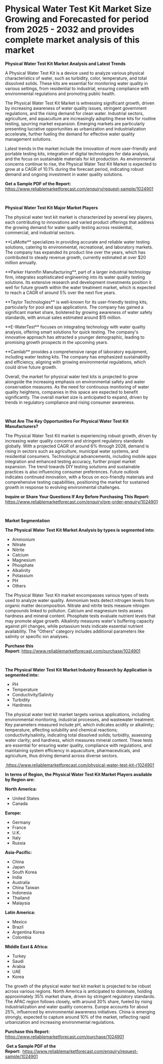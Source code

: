 <p><h1>Physical Water Test Kit Market Size Growing and Forecasted for period from 2025 - 2032 and provides complete market analysis of this market</h1></p><p><strong>Physical Water Test Kit Market Analysis and Latest Trends</strong></p>
<p><p>A Physical Water Test Kit is a device used to analyze various physical characteristics of water, such as turbidity, color, temperature, and total dissolved solids. These kits are essential for monitoring water quality in various settings, from residential to industrial, ensuring compliance with environmental regulations and promoting public health.</p><p>The Physical Water Test Kit Market is witnessing significant growth, driven by increasing awareness of water quality issues, stringent government regulations, and the rising demand for clean water. Industrial sectors, agriculture, and aquaculture are increasingly adopting these kits for routine testing, spurring market expansion. Emerging markets are particularly presenting lucrative opportunities as urbanization and industrialization accelerate, further fueling the demand for effective water quality management solutions.</p><p>Latest trends in the market include the innovation of more user-friendly and portable testing kits, integration of digital technologies for data analysis, and the focus on sustainable materials for kit production. As environmental concerns continue to rise, the Physical Water Test Kit Market is expected to grow at a CAGR of 10.1% during the forecast period, indicating robust demand and ongoing investment in water quality solutions.</p></p>
<p><strong>Get a Sample PDF of the Report:&nbsp;</strong> <a href="https://www.reliablemarketforecast.com/enquiry/request-sample/1024901?utm_campaign=3619&utm_medium=2&utm_source=Github&utm_content=ia&utm_term=18042025&utm_id=physical-water-test-kit">https://www.reliablemarketforecast.com/enquiry/request-sample/1024901</a></p>
<p>&nbsp;</p>
<p><strong>Physical Water Test Kit Major Market Players</strong></p>
<p><p>The physical water test kit market is characterized by several key players, each contributing to innovations and varied product offerings that address the growing demand for water quality testing across residential, commercial, and industrial sectors.</p><p>**LaMotte** specializes in providing accurate and reliable water testing solutions, catering to environmental, recreational, and laboratory markets. The company has expanded its product line over the years, which has contributed to steady revenue growth, currently estimated at over $20 million annually.</p><p>**Parker Hannifin Manufacturing**, part of a larger industrial technology firm, integrates sophisticated engineering into its water quality testing solutions. Its extensive research and development investments position it well for future growth within the water treatment market, which is expected to reach a CAGR of around 5% over the next five years.</p><p>**Taylor Technologies** is well-known for its user-friendly testing kits, particularly for pool and spa applications. The company has gained a significant market share, bolstered by growing awareness of water safety standards, with annual sales estimated around $15 million.</p><p>**E-WaterTest** focuses on integrating technology with water quality analysis, offering smart solutions for quick testing. The company's innovative approach has attracted a younger demographic, leading to promising growth prospects in the upcoming years.</p><p>**Camlab** provides a comprehensive range of laboratory equipment, including water testing kits. The company has emphasized sustainability and efficiency, aligning with growing environmental regulations, which could drive future growth.</p><p>Overall, the market for physical water test kits is projected to grow alongside the increasing emphasis on environmental safety and water conservation measures. As the need for continuous monitoring of water quality heightens, companies in this space are expected to benefit significantly. The overall market size is anticipated to expand, driven by trends in regulatory compliance and rising consumer awareness.</p></p>
<p>&nbsp;</p>
<p><strong>What Are The Key Opportunities For Physical Water Test Kit Manufacturers?</strong></p>
<p><p>The Physical Water Test Kit market is experiencing robust growth, driven by increasing water quality concerns and stringent regulatory standards globally. With a projected CAGR of around 6% through 2028, demand is rising in sectors such as agriculture, municipal water systems, and residential consumers. Technological advancements, including mobile apps integration and enhanced testing accuracy, further propel market expansion. The trend towards DIY testing solutions and sustainable practices is also influencing consumer preferences. Future outlook indicates continued innovation, with a focus on eco-friendly materials and comprehensive testing capabilities, positioning the market for sustained growth in response to evolving environmental challenges.</p></p>
<p><strong>Inquire or Share Your Questions If Any Before Purchasing This Report:</strong> <a href="https://www.reliablemarketforecast.com/enquiry/pre-order-enquiry/1024901?utm_campaign=3619&utm_medium=2&utm_source=Github&utm_content=ia&utm_term=18042025&utm_id=physical-water-test-kit">https://www.reliablemarketforecast.com/enquiry/pre-order-enquiry/1024901</a></p>
<p>&nbsp;</p>
<p><strong>Market Segmentation</strong></p>
<p><strong>The Physical Water Test Kit Market Analysis by types is segmented into:</strong></p>
<p><ul><li>Ammonium</li><li>Nitrate</li><li>Nitrite</li><li>Calcium</li><li>Magnesium</li><li>Phosphate</li><li>Alkalinity</li><li>Potassium</li><li>PH</li><li>Others</li></ul></p>
<p><p>The Physical Water Test Kit market encompasses various types of tests used to analyze water quality. Ammonium tests detect nitrogen levels from organic matter decomposition. Nitrate and nitrite tests measure nitrogen compounds linked to pollution. Calcium and magnesium tests assess hardness and mineral content. Phosphate tests evaluate nutrient levels that may promote algae growth. Alkalinity measures water's buffering capacity against pH changes, while potassium tests indicate essential nutrient availability. The "Others" category includes additional parameters like salinity or specific ion analyses.</p></p>
<p><strong>Purchase this Report:&nbsp;</strong><a href="https://www.reliablemarketforecast.com/purchase/1024901?utm_campaign=3619&utm_medium=2&utm_source=Github&utm_content=ia&utm_term=18042025&utm_id=physical-water-test-kit">https://www.reliablemarketforecast.com/purchase/1024901</a></p>
<p>&nbsp;</p>
<p><strong>The Physical Water Test Kit Market Industry Research by Application is segmented into:</strong></p>
<p><ul><li>PH</li><li>Temperature</li><li>Conductivity/Salinity</li><li>Turbidity</li><li>Hardness</li></ul></p>
<p><p>The physical water test kit market targets various applications, including environmental monitoring, industrial processes, and wastewater treatment. Key parameters measured include pH, which indicates acidity or alkalinity; temperature, affecting solubility and chemical reactions; conductivity/salinity, indicating total dissolved solids; turbidity, assessing water clarity; and hardness, which measures mineral content. These tests are essential for ensuring water quality, compliance with regulations, and maintaining system efficiency in aquaculture, pharmaceuticals, and agriculture, thus driving demand across diverse sectors.</p></p>
<p><a href="https://www.reliablemarketforecast.com/physical-water-test-kit-r1024901?utm_campaign=3619&utm_medium=2&utm_source=Github&utm_content=ia&utm_term=18042025&utm_id=physical-water-test-kit">&nbsp;https://www.reliablemarketforecast.com/physical-water-test-kit-r1024901</a></p>
<p><strong>In terms of Region, the Physical Water Test Kit Market Players available by Region are:</strong></p>
<p>
    <p> <strong> North America: </strong>
        <ul>
            <li>United States</li>
            <li>Canada</li>
        </ul>
        </p> 
    <p> <strong> Europe: </strong>
        <ul>
            <li>Germany</li>
            <li>France</li>
            <li>U.K.</li>
            <li>Italy</li>
            <li>Russia</li>
        </ul>
        </p> 
    <p> <strong> Asia-Pacific: </strong>
        <ul>
            <li>China</li>
            <li>Japan</li>
            <li>South Korea</li>
            <li>India</li>
            <li>Australia</li>
            <li>China Taiwan</li>
            <li>Indonesia</li>
            <li>Thailand</li>
            <li>Malaysia</li>
        </ul>
        </p> 
    <p> <strong> Latin America: </strong>
        <ul>
            <li>Mexico</li>
            <li>Brazil</li>
            <li>Argentina Korea</li>
            <li>Colombia</li>
        </ul>
        </p> 
    <p> <strong> Middle East & Africa: </strong>
        <ul>
            <li>Turkey</li>
            <li>Saudi</li>
            <li>Arabia</li>
            <li>UAE</li>
            <li>Korea</li>
        </ul>
    </p>
    </p>
<p><p>The growth of the physical water test kit market is projected to be robust across various regions. North America is anticipated to dominate, holding approximately 35% market share, driven by stringent regulatory standards. The APAC region follows closely, with around 30% share, fueled by rising industrialization and water quality concerns. Europe accounts for about 25%, influenced by environmental awareness initiatives. China is emerging strongly, expected to capture around 10% of the market, reflecting rapid urbanization and increasing environmental regulations.</p></p>
<p><strong>Purchase this Report: </strong><a href="https://www.reliablemarketforecast.com/purchase/1024901?utm_campaign=3619&utm_medium=2&utm_source=Github&utm_content=ia&utm_term=18042025&utm_id=physical-water-test-kit">https://www.reliablemarketforecast.com/purchase/1024901</a></p>
<p>&nbsp;<strong>Get a Sample PDF of the Report:&nbsp;&nbsp;</strong><a href="https://www.reliablemarketforecast.com/enquiry/request-sample/1024901?utm_campaign=3619&utm_medium=2&utm_source=Github&utm_content=ia&utm_term=18042025&utm_id=physical-water-test-kit">https://www.reliablemarketforecast.com/enquiry/request-sample/1024901</a></p>
<p><strong></strong></p>
<p><p></p><p></p><p></p></p>